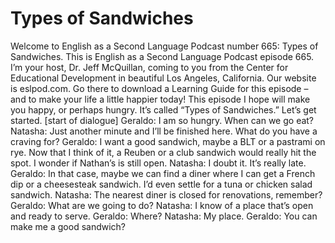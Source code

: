 # Types of Sandwiches

Welcome to English as a Second Language Podcast number 665: Types of Sandwiches.  This is English as a Second Language Podcast episode 665.  I’m your host, Dr. Jeff McQuillan, coming to you from the Center for Educational Development in beautiful Los Angeles, California.  Our website is eslpod.com.  Go there to download a Learning Guide for this episode – and to make your life a little happier today!  This episode I hope will make you happy, or perhaps hungry.  It’s called “Types of Sandwiches.”  Let’s get started.  [start of dialogue]  Geraldo:  I am so hungry.  When can we go eat?  Natasha:  Just another minute and I’ll be finished here.  What do you have a craving for?  Geraldo:  I want a good sandwich, maybe a BLT or a pastrami on rye.  Now that I think of it, a Reuben or a club sandwich would really hit the spot.  I wonder if Nathan’s is still open.    Natasha:  I doubt it.  It’s really late.  Geraldo:  In that case, maybe we can find a diner where I can get a French dip or a cheesesteak sandwich.  I’d even settle for a tuna or chicken salad sandwich.  Natasha:  The nearest diner is closed for renovations, remember?    Geraldo:  What are we going to do?  Natasha:  I know of a place that’s open and ready to serve.  Geraldo:  Where?  Natasha:  My place.  Geraldo:  You can make me a good sandwich? 
